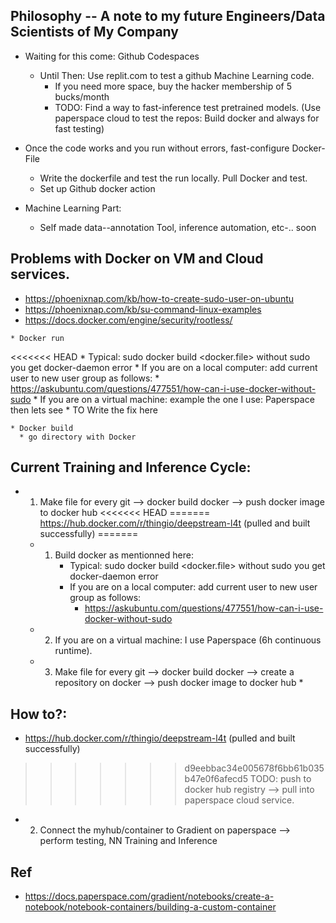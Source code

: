 ## Philosophy -- A note to my future Engineers/Data Scientists of My Company
   * Waiting for this come: Github Codespaces
     * Until Then: Use replit.com to test a github Machine Learning code.
        * If you need more space, buy the hacker membership of 5 bucks/month
        * TODO: Find a way to fast-inference test pretrained models. (Use paperspace cloud to test the repos: Build docker             and always for fast testing)

   * Once the code works and you run without errors, fast-configure Docker-File
     * Write the dockerfile and test the run locally. Pull Docker and test.
     * Set up Github docker action

   * Machine Learning Part:
     * Self made data--annotation Tool, inference automation, etc-.. soon

## Problems with Docker on VM and Cloud services.
   * https://phoenixnap.com/kb/how-to-create-sudo-user-on-ubuntu
   * https://phoenixnap.com/kb/su-command-linux-examples
   * https://docs.docker.com/engine/security/rootless/

    * Docker run
<<<<<<< HEAD
      * Typical: sudo docker build <docker.file> without sudo you get docker-daemon error
        * If you are on a local computer: add current user to new user group as follows:
          *  https://askubuntu.com/questions/477551/how-can-i-use-docker-without-sudo
        * If you are on a virtual machine: example the one I use: Paperspace then lets see
          * TO Write the fix here  

    * Docker build
      * go directory with Docker

## Current Training and Inference Cycle:
   * 1) Make <docker> file for every git --> docker build docker --> push docker image to docker hub
<<<<<<< HEAD
=======
        https://hub.docker.com/r/thingio/deepstream-l4t (pulled and built successfully)
=======
      * 1) Build docker as mentionned here:
           * Typical: sudo docker build <docker.file> without sudo you get docker-daemon error
           * If you are on a local computer: add current user to new user group as follows:
             *  https://askubuntu.com/questions/477551/how-can-i-use-docker-without-sudo
      * 2) If you are on a virtual machine: I use Paperspace (6h continuous runtime).        
      * 3) Make <docker> file for every git --> docker build docker --> create a repository on docker --> push docker image              to docker hub 
           *  
  
## How to?:
   * https://hub.docker.com/r/thingio/deepstream-l4t (pulled and built successfully)
>>>>>>> d9eebbac34e005678f6bb61b035b47e0f6afecd5
        TODO: push to docker hub registry --> pull into paperspace cloud service.
   * 2) Connect the myhub/container to Gradient on paperspace --> perform testing, NN Training and Inference


## Ref
   * https://docs.paperspace.com/gradient/notebooks/create-a-notebook/notebook-containers/building-a-custom-container
